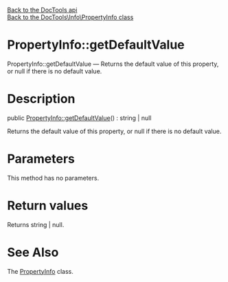 [Back to the DocTools api](https://github.com/lingtalfi/DocTools/blob/master/doc/api/DocTools.md)<br>
[Back to the DocTools\Info\PropertyInfo class](https://github.com/lingtalfi/DocTools/blob/master/doc/api/DocTools/Info/PropertyInfo.md)


PropertyInfo::getDefaultValue
================



PropertyInfo::getDefaultValue — Returns the default value of this property, or null if there is no default value.




Description
================


public [PropertyInfo::getDefaultValue](https://github.com/lingtalfi/DocTools/blob/master/doc/api/DocTools/Info/PropertyInfo/getDefaultValue.md)() : string | null




Returns the default value of this property, or null if there is no default value.




Parameters
================

This method has no parameters.


Return values
================

Returns string | null.







See Also
================

The [PropertyInfo](https://github.com/lingtalfi/DocTools/blob/master/doc/api/DocTools/Info/PropertyInfo.md) class.
